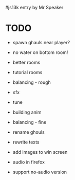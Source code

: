 #js13k entry by Mr Speaker

# TODO

- spawn ghauls near player?
- no water on bottom room!
- better rooms
- tutorial rooms
- balancing - rough
- sfx
- tune
- building anim
- balancing - fine

- rename ghouls
- rewrite texts
- add images to win screen

- audio in firefox
- support no-audio version
